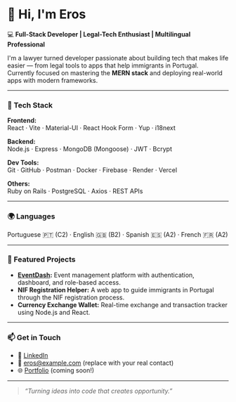 # 👋 Hi, I'm Eros

💻 **Full-Stack Developer | Legal-Tech Enthusiast | Multilingual Professional**

I'm a lawyer turned developer passionate about building tech that makes life easier — from legal tools to apps that help immigrants in Portugal.  
Currently focused on mastering the **MERN stack** and deploying real-world apps with modern frameworks.

---

### 🧠 Tech Stack

**Frontend:**  
React · Vite · Material-UI · React Hook Form · Yup · i18next  

**Backend:**  
Node.js · Express · MongoDB (Mongoose) · JWT · Bcrypt  

**Dev Tools:**  
Git · GitHub · Postman · Docker · Firebase · Render · Vercel  

**Others:**  
Ruby on Rails · PostgreSQL · Axios · REST APIs  

---

### 🌍 Languages
Portuguese 🇵🇹 (C2) · English 🇬🇧 (B2) · Spanish 🇪🇸 (A2) · French 🇫🇷 (A2)

---

### 🚀 Featured Projects

- **[EventDash](https://github.com/Emls-93/EventDash):** Event management platform with authentication, dashboard, and role-based access.  
- **NIF Registration Helper:** A web app to guide immigrants in Portugal through the NIF registration process.  
- **Currency Exchange Wallet:** Real-time exchange and transaction tracker using Node.js and React.

---

### 📫 Get in Touch
- 💼 [LinkedIn](https://www.linkedin.com/in/erosmagno)  
- 📧 eros@example.com (replace with your real contact)  
- 🌐 [Portfolio](#) (coming soon!)

---

> _“Turning ideas into code that creates opportunity.”_
